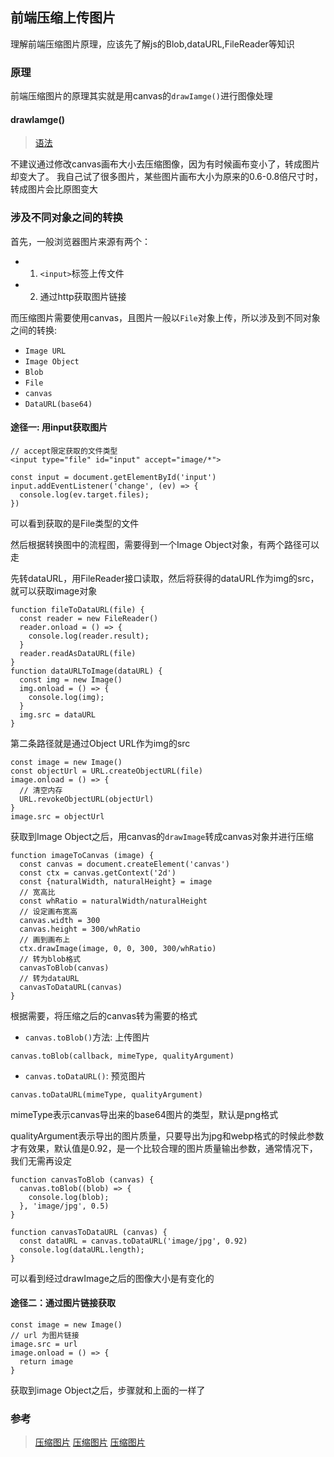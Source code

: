 ## 前端压缩上传图片
理解前端压缩图片原理，应该先了解js的Blob,dataURL,FileReader等知识

### 原理
前端压缩图片的原理其实就是用canvas的`drawIamge()`进行图像处理

#### drawIamge()
> [语法](https://developer.mozilla.org/zh-CN/docs/Web/API/CanvasRenderingContext2D/drawImage)

不建议通过修改canvas画布大小去压缩图像，因为有时候画布变小了，转成图片却变大了。
我自己试了很多图片，某些图片画布大小为原来的0.6-0.8倍尺寸时，转成图片会比原图变大


### 涉及不同对象之间的转换
首先，一般浏览器图片来源有两个：
* 1. `<input>`标签上传文件
* 2. 通过http获取图片链接

而压缩图片需要使用canvas，且图片一般以`File`对象上传，所以涉及到不同对象之间的转换:
<!-- 图片 -->
* `Image URL`
* `Image Object`
* `Blob`
* `File`
* `canvas`
* `DataURL(base64)`

#### 途径一: 用input获取图片
```
// accept限定获取的文件类型
<input type="file" id="input" accept="image/*">
```
```
const input = document.getElementById('input')
input.addEventListener('change', (ev) => {
  console.log(ev.target.files);
})
```
<!-- 图片 -->
可以看到获取的是File类型的文件

然后根据转换图中的流程图，需要得到一个Image Object对象，有两个路径可以走

先转dataURL，用FileReader接口读取，然后将获得的dataURL作为img的src，就可以获取image对象
```
function fileToDataURL(file) {
  const reader = new FileReader()
  reader.onload = () => {
    console.log(reader.result);
  }
  reader.readAsDataURL(file)
}
function dataURLToImage(dataURL) {
  const img = new Image()
  img.onload = () => {
    console.log(img);
  }
  img.src = dataURL
}
```

第二条路径就是通过Object URL作为img的src
```
const image = new Image()
const objectUrl = URL.createObjectURL(file)
image.onload = () => {
  // 清空内存
  URL.revokeObjectURL(objectUrl)
}
image.src = objectUrl
```


获取到Image Object之后，用canvas的`drawImage`转成canvas对象并进行压缩
```
function imageToCanvas (image) {
  const canvas = document.createElement('canvas')
  const ctx = canvas.getContext('2d')
  const {naturalWidth, naturalHeight} = image
  // 宽高比
  const whRatio = naturalWidth/naturalHeight
  // 设定画布宽高
  canvas.width = 300
  canvas.height = 300/whRatio
  // 画到画布上
  ctx.drawImage(image, 0, 0, 300, 300/whRatio)
  // 转为blob格式
  canvasToBlob(canvas)
  // 转为dataURL
  canvasToDataURL(canvas)
}
```
根据需要，将压缩之后的canvas转为需要的格式
* `canvas.toBlob()`方法: 上传图片
```
canvas.toBlob(callback, mimeType, qualityArgument)
```
* `canvas.toDataURL()`: 预览图片
```
canvas.toDataURL(mimeType, qualityArgument)
```
mimeType表示canvas导出来的base64图片的类型，默认是png格式

qualityArgument表示导出的图片质量，只要导出为jpg和webp格式的时候此参数才有效果，默认值是0.92，是一个比较合理的图片质量输出参数，通常情况下，我们无需再设定
```
function canvasToBlob (canvas) {
  canvas.toBlob((blob) => {
    console.log(blob);
  }, 'image/jpg', 0.5)
}

function canvasToDataURL (canvas) {
  const dataURL = canvas.toDataURL('image/jpg', 0.92)
  console.log(dataURL.length);
}
```
可以看到经过drawImage之后的图像大小是有变化的

#### 途径二：通过图片链接获取
```
const image = new Image()
// url 为图片链接
image.src = url
image.onload = () => {
  return image
}
```
获取到image Object之后，步骤就和上面的一样了

### 参考
> [压缩图片](https://juejin.im/post/6844903510929063943)
> [压缩图片](https://segmentfault.com/a/1190000023486410)
> [压缩图片](https://www.zhangxinxu.com/wordpress/2017/07/html5-canvas-image-compress-upload/)